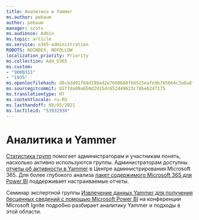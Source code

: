 ```yaml
---
title: Аналитика и Yammer
ms.author: pebaum
author: pebaum
manager: scotv
ms.audience: Admin
ms.topic: article
ms.service: o365-administration
ROBOTS: NOINDEX, NOFOLLOW
localization_priority: Priority
ms.collection: Adm_O365
ms.custom:
- "9000311"
- "1935"
ms.openlocfilehash: d8cbdd01f69d198ad2e7660b88fb6525eafe9b765664c3a0a8f958bb713566d1
ms.sourcegitcommit: b5f7da89a650d2915dc652449623c78be6247175
ms.translationtype: HT
ms.contentlocale: ru-RU
ms.lasthandoff: 08/05/2021
ms.locfileid: "53932938"
---
```

# <a name="analytics-and-yammer"></a>Аналитика и Yammer

[Статистика групп](https://support.office.com/article/view-group-insights-in-yammer-73f9fa6d-d442-4f25-9194-d5317c9328ab) помогает администраторам и участникам понять, насколько активно используются группы. Администраторам доступны [отчеты об активности в Yammer](https://docs.microsoft.com/microsoft-365/admin/activity-reports/yammer-activity-report) в Центре администрирования Microsoft 365. Для более глубокого анализа [пакет содержимого Microsoft 365 для Power BI](https://docs.microsoft.com/microsoft-365/admin/usage-analytics/enable-usage-analytics) поддерживает настраиваемые отчеты.

Семинар экспертной группы [Извлечение данных Yammer для получения бесценных сведений с помощью Microsoft Power BI](https://aka.ms/MiningYammerDataIgnite2017) на конференции Microsoft Ignite подробно разбирает аналитику Yammer и подходы в этой области.

